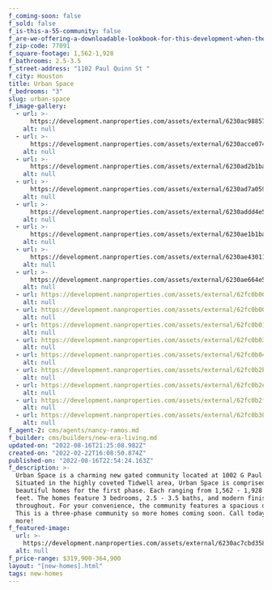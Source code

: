 ```yaml
---
f_coming-soon: false
f_sold: false
f_is-this-a-55-community: false
f_are-we-offering-a-downloadable-lookbook-for-this-development-when-they-submit-their-contact-info: false
f_zip-code: 77091
f_square-footage: 1,562-1,928
f_bathrooms: 2.5-3.5
f_street-address: "1102 Paul Quinn St "
f_city: Houston
title: Urban Space
f_bedrooms: "3"
slug: urban-space
f_image-gallery:
  - url: >-
      https://development.nanproperties.com/assets/external/6230ac9885778405fa2f8056_conjunto20paul20quinn204201201.jpg
    alt: null
  - url: >-
      https://development.nanproperties.com/assets/external/6230acce074fdde6a2f43d56_110620j20paul20quinn20st204201201201202.jpg
    alt: null
  - url: >-
      https://development.nanproperties.com/assets/external/6230ad2b1ba0583c096754fc_110620h20paul20quinn20st204201201201202.jpg
    alt: null
  - url: >-
      https://development.nanproperties.com/assets/external/6230ad7a059c24821b2ce2ab_110620g20paul20quinn20st204201202.jpg
    alt: null
  - url: >-
      https://development.nanproperties.com/assets/external/6230addd4e5584493eb9c9d2_110620f20paul20quinn20st204201201201201.jpg
    alt: null
  - url: >-
      https://development.nanproperties.com/assets/external/6230ae1b1ba05812dc67c42e_110220i2020paul20quinn20st204201201201202.jpg
    alt: null
  - url: >-
      https://development.nanproperties.com/assets/external/6230ae430113033f6ceb5dc0_110220h20paul20quinn20st204201201201201.jpg
    alt: null
  - url: >-
      https://development.nanproperties.com/assets/external/6230ae664e55842a82ba364f_110220g20paul20quinn20st204201201201201.jpg
    alt: null
  - url: https://development.nanproperties.com/assets/external/62fc0b003f2ebfd4933c46b2_dji_0085.jpg
    alt: null
  - url: https://development.nanproperties.com/assets/external/62fc0b0080d53a57cbdb8775_dji_0089.jpg
    alt: null
  - url: https://development.nanproperties.com/assets/external/62fc0b013fcff271b0170164_dji_0090.jpg
    alt: null
  - url: https://development.nanproperties.com/assets/external/62fc0b03c43441d78b1fbc48_dji_0091.jpg
    alt: null
  - url: https://development.nanproperties.com/assets/external/62fc0b0486fa67f30336d4bc_dji_0093.jpg
    alt: null
  - url: https://development.nanproperties.com/assets/external/62fc0b2b3f2ebf4a443c7bb4_dji_0097.jpg
    alt: null
  - url: https://development.nanproperties.com/assets/external/62fc0b2e80d53a3c66db91c9_dsc00714-2.jpg
    alt: null
  - url: https://development.nanproperties.com/assets/external/62fc0b2fbd311bb7ce48b8e4_dsc00715-2.jpg
    alt: null
  - url: https://development.nanproperties.com/assets/external/62fc0b30caa606c8a25604d7_dsc00717-2.jpg
    alt: null
f_agent-2: cms/agents/nancy-ramos.md
f_builder: cms/builders/new-era-living.md
updated-on: "2022-08-16T21:25:08.982Z"
created-on: "2022-02-22T16:08:50.874Z"
published-on: "2022-08-16T22:54:24.163Z"
f_description: >-
  Urban Space is a charming new gated community located at 1002 G Paul Quinn St.
  Situated in the highly coveted Tidwell area, Urban Space is comprised of seven
  beautiful homes for the first phase. Each ranging from 1,562 - 1,928 square
  feet. The homes feature 3 bedrooms, 2.5 - 3.5 baths, and modern finishes all
  throughout. For your convenience, the community features a spacious dog park.
  This is a three-phase community so more homes coming soon. Call today to learn
  more!
f_featured-image:
  url: >-
    https://development.nanproperties.com/assets/external/6230ac7cbd3580c6e28c058a_conjunto20paul20quinn20st20view202202201.jpg
  alt: null
f_price-range: $319,900-364,900
layout: "[new-homes].html"
tags: new-homes
---
```

